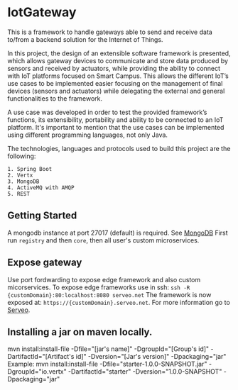 # IotGateway
This is a framework to handle gateways able to send and receive data to/from a backend solution for the Internet of Things. 

In this project, the design of an extensible software framework is presented, which allows gateway devices to communicate and store data produced by sensors and received by actuators, while providing the ability to connect with IoT platforms focused on Smart Campus. This allows the different IoT’s use cases to be implemented easier focusing on the management of final devices (sensors and actuators) while delegating the external and general functionalities to the framework.

A use case was developed in order to test the provided framework’s functions, its extensibility, portability and ability to be connected to an IoT platform.
It's important to mention that the use cases can be implemented using different programming languages, not only Java. 

The technologies, languages and protocols used to build this project are the following:

	1. Spring Boot
	2. Vertx
	3. MongoDB
	4. ActiveMQ with AMQP
	5. REST

## Getting Started
A mongodb instance at port 27017 (default) is required. See [MongoDB](https://docs.mongodb.com/manual/administration/install-community/)
First run `registry` and then `core`, then all user's custom microservices.

## Expose gateway
Use port fordwarding to expose edge framework and also custom micorservices.
To expose edge frameworks use in ssh:
`ssh -R {customDomain}:80:localhost:8080 serveo.net`
The framework is now exposed at: `https://{customDomain}.serveo.net`.
For more information go to [Serveo](https://serveo.net/).

## Installing a jar on maven locally.
mvn install:install-file -Dfile="[jar's name]" -DgroupId="[Group's id]" -DartifactId="[Artifact's id]" -Dversion="[Jar's version]" -Dpackaging="jar"
Example:
	mvn install:install-file -Dfile="starter-1.0.0-SNAPSHOT.jar" -DgroupId="io.vertx" -DartifactId="starter" -Dversion="1.0.0-SNAPSHOT" -Dpackaging="jar"
